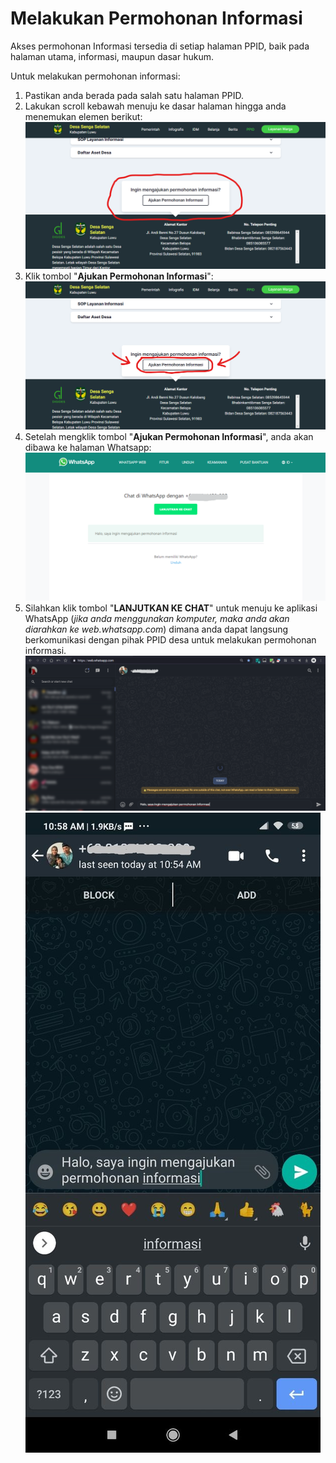 # Melakukan Permohonan Informasi

Akses permohonan Informasi tersedia di setiap halaman PPID, baik pada halaman utama, informasi, maupun dasar hukum.

Untuk melakukan permohonan informasi:

1. Pastikan anda berada pada salah satu halaman PPID.
2. Lakukan scroll kebawah menuju ke dasar halaman hingga anda menemukan elemen berikut:
   ![elemen-permohonan-informasi](../assets/Screenshot%202021-10-12%20104157.png)
3. Klik tombol "**Ajukan Permohonan Informasi**":
   ![tombol-permohonan-informasi](../assets/Screenshot%202021-10-12%20101947.png)
4. Setelah mengklik tombol "**Ajukan Permohonan Informasi**", anda akan dibawa ke halaman Whatsapp:
   ![tampilan-halaman-whatsapp](../assets/Screenshot%202021-10-12%20104524.png)
5. Silahkan klik tombol "**LANJUTKAN KE CHAT**" untuk menuju ke aplikasi WhatsApp (_jika anda menggunakan komputer, maka anda akan diarahkan ke web.whatsapp.com_) dimana anda dapat langsung berkomunikasi dengan pihak PPID desa untuk melakukan permohonan informasi.
   ![chat-dengan-ppid-pc](../assets/Screenshot%202021-10-12%20105303.png)
   ![chat-dengan-ppid-hp](../assets/photo6280475246549118289.jpg)
